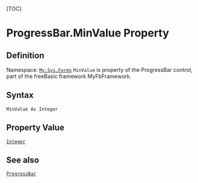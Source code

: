 [TOC]
# ProgressBar.MinValue Property

## Definition
Namespace: [`My.Sys.Forms`](My.Sys.Forms.md)
`MinValue` is property of the ProgressBar control, part of the freeBasic framework MyFbFramework.
## Syntax
```freeBasic
MinValue As Integer
```
## Property Value
[`Integer`]("https://www.freebasic.net/wiki/KeyPgInteger")
## See also
[`ProgressBar`](ProgressBar.md)
